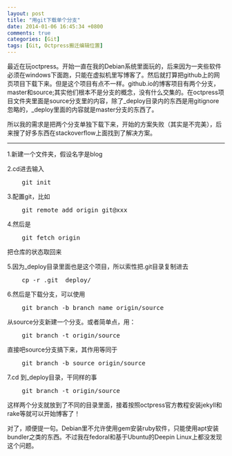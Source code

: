 ```yaml
---
layout: post
title: "用git下载单个分支"
date: 2014-01-06 16:45:34 +0800
comments: true
categories: [Git]
tags: [Git, Octpress搬迁编辑位置]
---
```


最近在玩octpress。开始一直在我的Debian系统里面玩的，后来因为一夹些软件必须在windows下面跑，只能在虚拟机里写博客了。然后就打算把github上的网页项目下载下来。但是这个项目有点不一样。github.io的博客项目有两个分支，master和source;其实他们根本不是分支的概念，没有什么交集的。在octpress项目文件夹里面是source分支里的内容，除了\_deploy目录内的东西是用gitignore忽略的，\_deploy里面的内容就是master分支的东西了。

所以我的需求是把两个分支单独下载下来，开始的方案失败（其实是不完美），后来搜了好多东西在stackoverflow上面找到了解决方案。
<!--more-->

---

 1.新建一个文件夹，假设名字是blog

 2.cd进去输入
<pre>
	git init
</pre>

 3.配置git，比如 
<pre>
	git remote add origin git@xxx
</pre>

 4.然后是
<pre>
	git fetch origin
</pre>
   把仓库的状态取回来

 5.因为\_deploy目录里面也是这个项目，所以索性把.git目录复制进去
<pre>
	cp -r .git _deploy/
</pre>

 6.然后是下载分支，可以使用 
<pre>
	git branch -b branch_name origin/source
</pre>
   从source分支新建一个分支。或者简单点，用：
<pre>
	git branch -t origin/source
</pre>
   直接吧source分支搞下来，其作用等同于
<pre>
	git branch -b source origin/source
</pre>

 7.cd 到\_deploy目录，干同样的事
<pre>
	git branch -t origin/source
</pre>
这样两个分支就放到了不同的目录里面，接着按照octpress官方教程安装jekyll和rake等就可以开始博客了！

对了，顺便提一句。Debian里不允许使用gem安装ruby软件，只能使用apt安装bundler之类的东西。不过我在fedoral和基于Ubuntu的Deepin Linux上都没发现这个问题。

